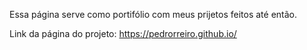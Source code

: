 Essa página serve como portifólio com meus prijetos feitos até então.

Link da página do projeto: https://pedrorreiro.github.io/
